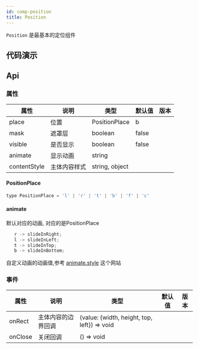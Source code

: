 ```yaml
---
id: comp-position
title: Position
---
```


`Position` 是最基本的定位组件

## 代码演示

## Api

### 属性

| 属性 | 说明 | 类型 | 默认值 | 版本 |
| -----| ----| ---- | -----| ----|
| place | 位置 |   PositionPlace  | b | |
| mask | 遮罩层 | boolean | false | |
| visible | 是否显示 | boolean | false | |
| animate | 显示动画 | string |  | |
| contentStyle | 主体内容样式 | string, object | | |

#### PositionPlace

```js
type PositionPlace = 'l' | 'r' | 't' | 'b' | 'f' | 'c'
```

#### animate

默认对应的动画, 对应的是PositionPlace

```js
   r -> slideInRight;
   l -> slideInLeft;
   t -> slideInTop;
   b -> slideInBottom;
```

自定义动画的动画值,参考 [animate.style](https://animate.style) 这个网站

### 事件

| 属性 | 说明 | 类型 | 默认值 | 版本 |
| -----| ----| ---- | -----| ----|
| onRect | 主体内容的边界回调 | (value: {width, height, top, left}) => void    |  | |
| onClose | 关闭回调 | () => void| | |
